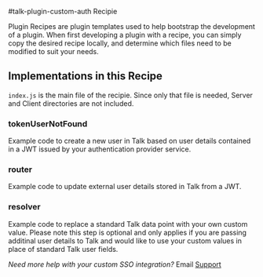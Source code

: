 #talk-plugin-custom-auth Recipie

Plugin Recipes are plugin templates used to help bootstrap the development of a plugin. When first developing a plugin with a recipe, you can simply copy the desired recipe locally, and determine which files need to be modified to suit your needs.

## Implementations in this Recipe

`index.js` is the main file of the recipie. Since only that file is needed, Server and Client directories are not included. 

### tokenUserNotFound
Example code to create a new user in Talk based on user details contained in a JWT issued by your authentication provider service.

### router
Example code to update external user details stored in Talk from a JWT. 

### resolver
Example code to replace a standard Talk data point with your own custom value. Please note this step is optional and only applies if you are passing additinal user details to Talk and would like to use your custom values in place of standard Talk user fields. 

*Need more help with your custom SSO integration?*
Email [Support](support@coralproject.net)

